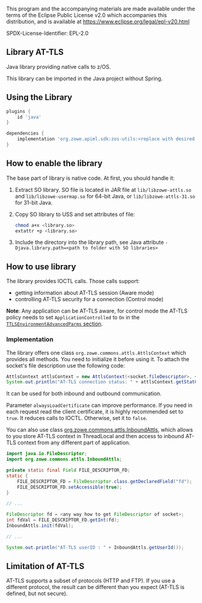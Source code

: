 This program and the accompanying materials are made available under the terms of the Eclipse Public License v2.0 which accompanies this distribution, and is available at https://www.eclipse.org/legal/epl-v20.html

SPDX-License-Identifier: EPL-2.0

## Library AT-TLS


Java library providing native calls to z/OS. 

This library can be imported in the Java project without Spring. 

## Using the Library

```gradle
plugins {
    id 'java'
}

dependencies {
    implementation 'org.zowe.apiml.sdk:zos-utils:<replace with desired version>'
}
```


## How to enable the library

The base part of library is native code. At first, you should handle it:

 1. Extract SO library. SO file is located in JAR file at `lib/libzowe-attls.so` and `lib/libzowe-usermap.so` for 64-bit Java, or `lib/libzowe-attls-31.so` for 31-bit Java.

 2. Copy SO library to USS and set attributes of file:

    ```sh
    chmod a+x <library.so>
    extattr +p <library.so>
    ```

 3. Include the directory into the library path, see Java attribute `-Djava.library.path=<path to folder with SO libraries>`

## How to use library

The library provides IOCTL calls. Those calls support:
 - getting information about AT-TLS session (Aware mode)
 - controlling AT-TLS security for a connection (Control mode)

**Note**: Any application can be AT-TLS aware, for control mode the AT-TLS policy needs to set `ApplicationControlled` to `On`
in the [`TTLSEnvironmentAdvancedParms` section](https://www.ibm.com/support/knowledgecenter/SSLTBW_2.4.0/com.ibm.zos.v2r4.halz001/ttlsenvironmentadvancedparms.htm).

### Implementation

The library offers one class `org.zowe.commons.attls.AttlsContext` which provides all methods. You need to initialize it before using it.  To attach the socket's file description use the following code:

```java
AttlsContext attlsContext = new AttlsContext(<socket.fileDescriptor>, <alwaysLoadCertificate>);
System.out.println("AT-TLS connection status: " + attlsContext.getStatConn());
```

It can be used for both inbound and outbound communication.

Parameter `alwaysLoadCertificate` can improve performance. If you need in each request read the client
certificate, it is highly recommended set to `true`. It reduces calls to IOCTL. Otherwise,
set it to `false`.

You can also use class [org.zowe.commons.attls.InboundAttls](src/main/java/org/zowe/commons/attls/InboundAttls.java), which
allows to you store AT-TLS context in ThreadLocal and then access to inbound AT-TLS context from any different
part of application.

```java
import java.io.FileDescriptor;
import org.zowe.commons.attls.InboundAttls;

private static final Field FILE_DESCRIPTOR_FD;
static {
    FILE_DESCRIPTOR_FD = FileDescriptor.class.getDeclaredField("fd");
    FILE_DESCRIPTOR_FD.setAccessible(true);
}

// ...

FileDescriptor fd = <any way how to get FileDescriptor of socket>;
int fdVal = FILE_DESCRIPTOR_FD.getInt(fd);
InboundAttls.init(fdVal);

// ...

System.out.println("AT-TLS userID : " + InboundAttls.getUserId());
```

## Limitation of AT-TLS

AT-TLS supports a subset of protocols (HTTP and FTP). If you use a different protocol, the result can be different than
you expect (AT-TLS is defined, but not secure).
